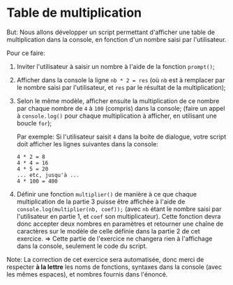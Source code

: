 # Table de multiplication

But: Nous allons développer un script permettant d'afficher une table de multiplication dans la console, en fonction d'un nombre saisi par l'utilisateur.

Pour ce faire:

1. Inviter l'utilisateur à saisir un nombre à l'aide de la fonction `prompt()`;
2. Afficher dans la console la ligne `nb * 2 = res` (où `nb` est à remplacer par le nombre saisi par l'utilisateur, et `res` par le résultat de la multiplication);
3. Selon le même modèle, afficher ensuite la multiplication de ce nombre par chaque nombre de `4` à `100` (compris) dans la console; (faire un appel à `console.log()` pour chaque multiplication à afficher, en utilisant une boucle `for`);

    Par exemple: Si l'utilisateur saisit `4` dans la boite de dialogue, votre script doit afficher les lignes suivantes dans la console:

    ```
    4 * 2 = 8
    4 * 4 = 16
    4 * 5 = 20
    ... etc, jusqu'à ...
    4 * 100 = 400
    ```

4. Définir une fonction `multiplier()` de manière à ce que chaque multiplication de la partie 3 puisse être affichée à l'aide de `console.log(multiplier(nb, coef));` (avec `nb` étant le nombre saisi par l'utilisateur en partie 1, et `coef` son multiplicateur). Cette fonction devra donc accepter deux nombres en paramètres et retourner une chaîne de caractères sur le modèle de celle définie dans la partie 2 de cet exercice. => Cette partie de l'exercice ne changera rien à l'affichage dans la console, seulement le code du script.

Note: La correction de cet exercice sera automatisée, donc merci de respecter **à la lettre** les noms de fonctions, syntaxes dans la console (avec les mêmes espaces), et nombres fournis dans l'énoncé.
